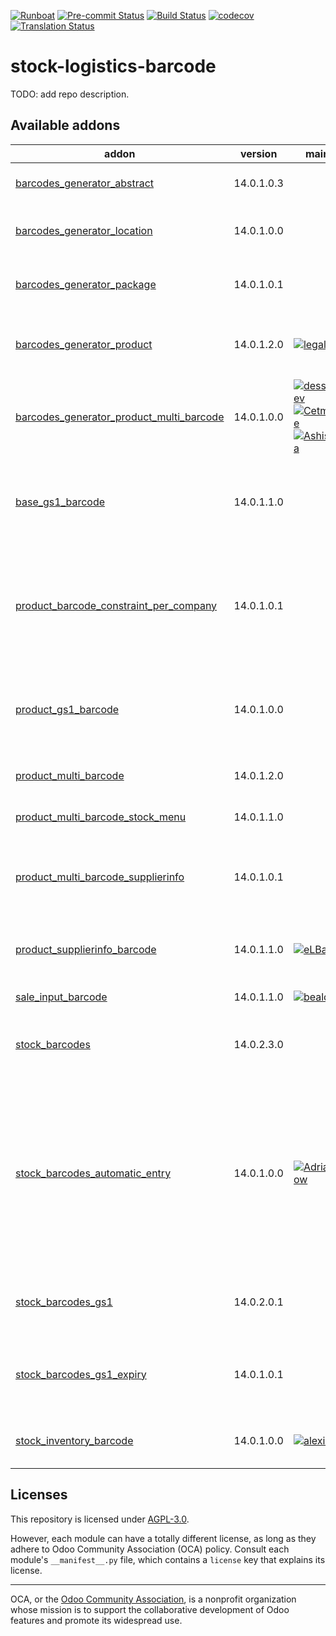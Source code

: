 
[![Runboat](https://img.shields.io/badge/runboat-Try%20me-875A7B.png)](https://runboat.odoo-community.org/builds?repo=OCA/stock-logistics-barcode&target_branch=14.0)
[![Pre-commit Status](https://github.com/OCA/stock-logistics-barcode/actions/workflows/pre-commit.yml/badge.svg?branch=14.0)](https://github.com/OCA/stock-logistics-barcode/actions/workflows/pre-commit.yml?query=branch%3A14.0)
[![Build Status](https://github.com/OCA/stock-logistics-barcode/actions/workflows/test.yml/badge.svg?branch=14.0)](https://github.com/OCA/stock-logistics-barcode/actions/workflows/test.yml?query=branch%3A14.0)
[![codecov](https://codecov.io/gh/OCA/stock-logistics-barcode/branch/14.0/graph/badge.svg)](https://codecov.io/gh/OCA/stock-logistics-barcode)
[![Translation Status](https://translation.odoo-community.org/widgets/stock-logistics-barcode-14-0/-/svg-badge.svg)](https://translation.odoo-community.org/engage/stock-logistics-barcode-14-0/?utm_source=widget)

<!-- /!\ do not modify above this line -->

# stock-logistics-barcode

TODO: add repo description.

<!-- /!\ do not modify below this line -->

<!-- prettier-ignore-start -->

[//]: # (addons)

Available addons
----------------
addon | version | maintainers | summary
--- | --- | --- | ---
[barcodes_generator_abstract](barcodes_generator_abstract/) | 14.0.1.0.3 |  | Generate Barcodes for Any Models
[barcodes_generator_location](barcodes_generator_location/) | 14.0.1.0.0 |  | Generate Barcodes for Stock Locations
[barcodes_generator_package](barcodes_generator_package/) | 14.0.1.0.1 |  | Generate Barcodes for Product Packaging
[barcodes_generator_product](barcodes_generator_product/) | 14.0.1.2.0 | [![legalsylvain](https://github.com/legalsylvain.png?size=30px)](https://github.com/legalsylvain) | Generate Barcodes for Products (Templates and Variants)
[barcodes_generator_product_multi_barcode](barcodes_generator_product_multi_barcode/) | 14.0.1.0.0 | [![dessanhemrayev](https://github.com/dessanhemrayev.png?size=30px)](https://github.com/dessanhemrayev) [![CetmixGitDrone](https://github.com/CetmixGitDrone.png?size=30px)](https://github.com/CetmixGitDrone) [![AshishHirapara](https://github.com/AshishHirapara.png?size=30px)](https://github.com/AshishHirapara) | Barcode Generator product - multi barcode
[base_gs1_barcode](base_gs1_barcode/) | 14.0.1.1.0 |  | Decoding API for GS1-128 (aka UCC/EAN-128) and GS1-Datamatrix
[product_barcode_constraint_per_company](product_barcode_constraint_per_company/) | 14.0.1.0.1 |  | Change the product barcode constraint, allowing the same barcode for differents companies
[product_gs1_barcode](product_gs1_barcode/) | 14.0.1.0.0 |  | Encoding for GS1-128 (aka UCC/EAN-128) and GS1-Datamatrix
[product_multi_barcode](product_multi_barcode/) | 14.0.1.2.0 |  | Multiple barcodes on products
[product_multi_barcode_stock_menu](product_multi_barcode_stock_menu/) | 14.0.1.1.0 |  | Multiple barcodes menu
[product_multi_barcode_supplierinfo](product_multi_barcode_supplierinfo/) | 14.0.1.0.1 |  | Adds supplier pricelist barcode in product barcode
[product_supplierinfo_barcode](product_supplierinfo_barcode/) | 14.0.1.1.0 | [![eLBati](https://github.com/eLBati.png?size=30px)](https://github.com/eLBati) | Add a barcode to supplier pricelist items
[sale_input_barcode](sale_input_barcode/) | 14.0.1.1.0 | [![bealdav](https://github.com/bealdav.png?size=30px)](https://github.com/bealdav) | Add Sale line with barcode
[stock_barcodes](stock_barcodes/) | 14.0.2.3.0 |  | It provides read barcode on stock operations.
[stock_barcodes_automatic_entry](stock_barcodes_automatic_entry/) | 14.0.1.0.0 | [![AdriaGForgeFlow](https://github.com/AdriaGForgeFlow.png?size=30px)](https://github.com/AdriaGForgeFlow) | This module will automatically trigger the click event on a button with the class 'barcode-automatic-entry' after a barcode scanned has been processed.
[stock_barcodes_gs1](stock_barcodes_gs1/) | 14.0.2.0.1 |  | It provides read GS1 barcode on stock operations.
[stock_barcodes_gs1_expiry](stock_barcodes_gs1_expiry/) | 14.0.1.0.1 |  | It provides read expiry dates from GS1 barcode on stock operations.
[stock_inventory_barcode](stock_inventory_barcode/) | 14.0.1.0.0 | [![alexis-via](https://github.com/alexis-via.png?size=30px)](https://github.com/alexis-via) | Add simple barcode interface on inventories

[//]: # (end addons)

<!-- prettier-ignore-end -->

## Licenses

This repository is licensed under [AGPL-3.0](LICENSE).

However, each module can have a totally different license, as long as they adhere to Odoo Community Association (OCA)
policy. Consult each module's `__manifest__.py` file, which contains a `license` key
that explains its license.

----
OCA, or the [Odoo Community Association](http://odoo-community.org/), is a nonprofit
organization whose mission is to support the collaborative development of Odoo features
and promote its widespread use.
